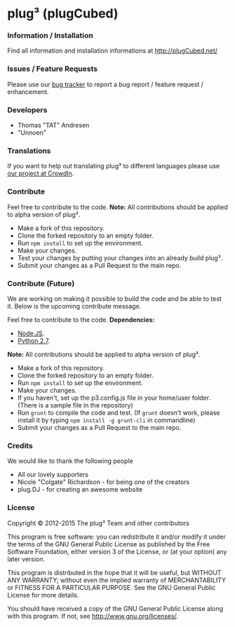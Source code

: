 plug&#179; (plugCubed)
====================

### Information / Installation
Find all information and installation informations at http://plugCubed.net/

### Issues / Feature Requests
Please use our [bug tracker](http://issue.plugcubed.net/) to report a bug report / feature request / enhancement.

### Developers
* Thomas "TAT" Andresen
* "Unnoen"

### Translations
If you want to help out translating plug&#179; to different languages please use [our project at CrowdIn](https://crowdin.net/project/plug3).

### Contribute
Feel free to contribute to the code.
**Note:** All contributions should be applied to alpha version of plug&#179;.

* Make a fork of this repository.
* Clone the forked repository to an empty folder.
* Run `npm install` to set up the environment.
* Make your changes.
* Test your changes by putting your changes into an already build plug&#179;.
* Submit your changes as a Pull Request to the main repo.

### Contribute (Future)
We are working on making it possible to build the code and be able to test it.
Below is the upcoming contribute message.

Feel free to contribute to the code.
**Dependencies:**

* [Node.JS](http://nodejs.org/download/).
* [Python 2.7](https://www.python.org/downloads/).

**Note:** All contributions should be applied to alpha version of plug&#179;.

* Make a fork of this repository.
* Clone the forked repository to an empty folder.
* Run `npm install` to set up the environment.
* Make your changes.
* If you haven't, set up the p3.config.js file in your home/user folder. (There is a sample file in the repository)
* Run `grunt` to compile the code and test. (If `grunt` doesn't work, please install it by typing `npm install -g grunt-cli` in commandline)
* Submit your changes as a Pull Request to the main repo.

### Credits
We would like to thank the following people

* All our lovely supporters
* Nicole "Colgate" Richardson - for being one of the creators
* plug.DJ - for creating an awesome website

### License
Copyright &copy; 2012-2015 The plug&#179; Team and other contributors

This program is free software: you can redistribute it and/or modify
it under the terms of the GNU General Public License as published by
the Free Software Foundation, either version 3 of the License, or
(at your option) any later version.

This program is distributed in the hope that it will be useful,
but WITHOUT ANY WARRANTY; without even the implied warranty of
MERCHANTABILITY or FITNESS FOR A PARTICULAR PURPOSE.  See the
GNU General Public License for more details.

You should have received a copy of the GNU General Public License
along with this program.  If not, see http://www.gnu.org/licenses/.